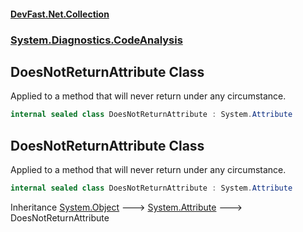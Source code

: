 #### [DevFast.Net.Collection](index.md 'index')
### [System.Diagnostics.CodeAnalysis](System.Diagnostics.CodeAnalysis.md 'System.Diagnostics.CodeAnalysis')

## DoesNotReturnAttribute Class

Applied to a method that will never return under any circumstance.

```csharp
internal sealed class DoesNotReturnAttribute : System.Attribute
```

## DoesNotReturnAttribute Class

Applied to a method that will never return under any circumstance.

```csharp
internal sealed class DoesNotReturnAttribute : System.Attribute
```

Inheritance [System.Object](https://docs.microsoft.com/en-us/dotnet/api/System.Object 'System.Object') &#129106; [System.Attribute](https://docs.microsoft.com/en-us/dotnet/api/System.Attribute 'System.Attribute') &#129106; DoesNotReturnAttribute